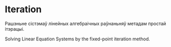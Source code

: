 # Iteration
Рашэньне сістэмаў лінейных алгебраічных раўнаньняў метадам простай ітэрацыі.

Solving Linear Equation Systems by the fixed-point iteration method.
